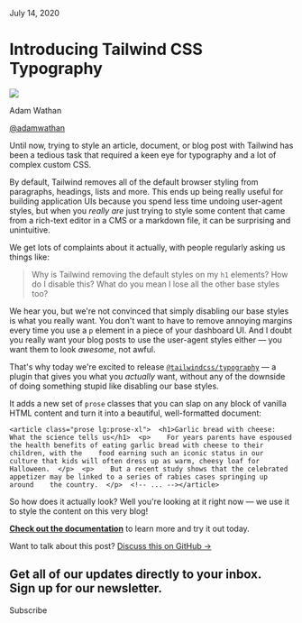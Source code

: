 July 14, 2020

# Introducing Tailwind CSS Typography

![](/_next/image?url=%2F_next%2Fstatic%2Fmedia%2Fadamwathan.f69b0b90.jpg\&w=96\&q=75)

Adam Wathan

[@adamwathan](https://twitter.com/adamwathan)

Until now, trying to style an article, document, or blog post with Tailwind has been a tedious task that required a keen eye for typography and a lot of complex custom CSS.

By default, Tailwind removes all of the default browser styling from paragraphs, headings, lists and more. This ends up being really useful for building application UIs because you spend less time undoing user-agent styles, but when you *really are* just trying to style some content that came from a rich-text editor in a CMS or a markdown file, it can be surprising and unintuitive.

We get lots of complaints about it actually, with people regularly asking us things like:

> Why is Tailwind removing the default styles on my `h1` elements? How do I disable this? What do you mean I lose all the other base styles too?

We hear you, but we're not convinced that simply disabling our base styles is what you really want. You don't want to have to remove annoying margins every time you use a `p` element in a piece of your dashboard UI. And I doubt you really want your blog posts to use the user-agent styles either — you want them to look *awesome*, not awful.

That's why today we're excited to release [`@tailwindcss/typography`](https://github.com/tailwindcss/typography) — a plugin that gives you what you *actually* want, without any of the downside of doing something stupid like disabling our base styles.

It adds a new set of `prose` classes that you can slap on any block of vanilla HTML content and turn it into a beautiful, well-formatted document:

```
<article class="prose lg:prose-xl">  <h1>Garlic bread with cheese: What the science tells us</h1>  <p>    For years parents have espoused the health benefits of eating garlic bread with cheese to their children, with the    food earning such an iconic status in our culture that kids will often dress up as warm, cheesy loaf for Halloween.  </p>  <p>    But a recent study shows that the celebrated appetizer may be linked to a series of rabies cases springing up around    the country.  </p>  <!-- ... --></article>
```

So how does it actually look? Well you're looking at it right now — we use it to style the content on this very blog!

[**Check out the documentation**](https://github.com/tailwindcss/typography) to learn more and try it out today.

Want to talk about this post? [Discuss this on GitHub →](https://github.com/tailwindcss/tailwindcss/discussions/2021)

Get all of our updates directly to your inbox.\
Sign up for our newsletter.
---------------------------

Subscribe
